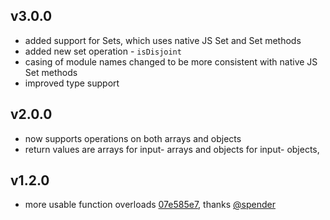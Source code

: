 ## v3.0.0

- added support for Sets, which uses native JS Set and Set methods
- added new set operation - `isDisjoint`
- casing of module names changed to be more consistent with native JS Set methods
- improved type support

## v2.0.0

- now supports operations on both arrays and objects
- return values are arrays for input- arrays and objects for input- objects, 

## v1.2.0
- more usable function overloads 
 [07e585e7](https://gitlab.com/indrajaala/set-operations/-/commit/07e585e7eb15553802ec8de2e8e03fb1234d91a9), 
 thanks [@spender](https://gitlab.com/spender)